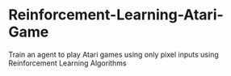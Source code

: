 # Reinforcement-Learning-Atari-Game
Train an agent to play Atari games using only pixel inputs using Reinforcement Learning Algorithms
